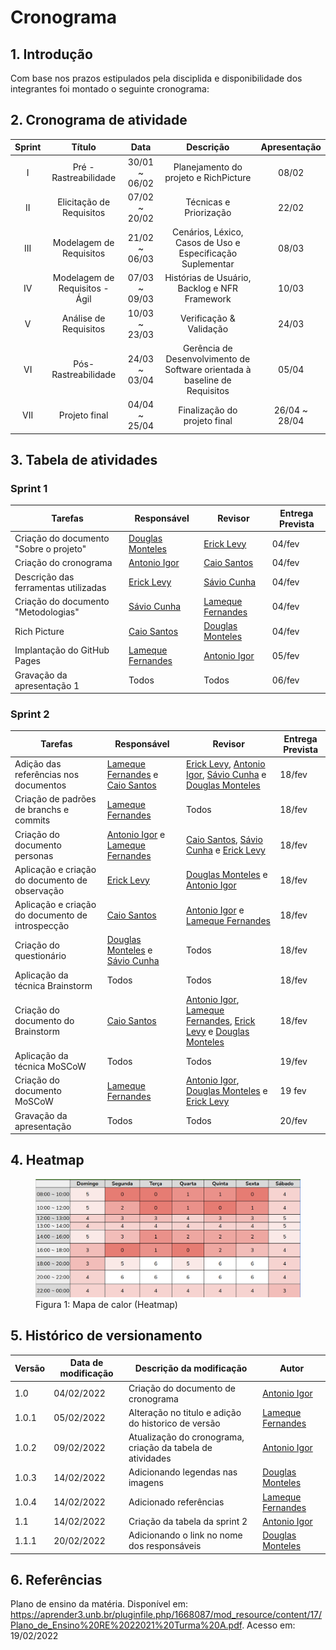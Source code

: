 # Cronograma

## 1. Introdução

Com base nos prazos estipulados pela disciplida e disponibilidade dos integrantes foi montado o seguinte cronograma: 

## 2. Cronograma de atividade

<center>

| Sprint | Título       | Data                                           | Descrição        | Apresentação        |
| :------: | :----------: | :---------------------------------------------------: | :------------: | :------------: |
| I    | Pré - Rastreabilidade | 30/01 ~ 06/02 | Planejamento do projeto e RichPicture | 08/02 |
| II    | Elicitação de Requisitos | 07/02 ~ 20/02 | Técnicas e Priorização | 22/02 |
| III    | Modelagem de Requisitos | 21/02 ~ 06/03 | Cenários, Léxico, Casos de Uso e Especificação Suplementar | 08/03 |
| IV    | Modelagem de Requisitos - Ágil | 07/03 ~ 09/03 | Histórias de Usuário, Backlog e NFR Framework | 10/03 |
| V    | Análise de Requisitos | 10/03 ~ 23/03 | Verificação & Validação | 24/03 |
| VI    | Pós-Rastreabilidade | 24/03 ~ 03/04 | Gerência de Desenvolvimento de Software orientada à baseline de Requisitos | 05/04 |
| VII    | Projeto final | 04/04 ~ 25/04 | Finalização do projeto final | 26/04 ~ 28/04 |

</center>

## 3. Tabela de atividades
### Sprint 1

| Tarefas         | Responsável   | Revisor         | Entrega Prevista |
| --------------- | ------------- | --------------- | ---------------- |
| Criação do documento "Sobre o projeto" | [Douglas Monteles](https://github.com/douglasmonteles)| [Erick Levy](https://github.com/ericklevy)            | 04/fev           |
| Criação do cronograma      | [Antonio Igor](https://github.com/antonioigorcarvalho)   | [Caio Santos](https://github.com/caiobsantos)| 04/fev           |
| Descrição das ferramentas utilizadas | [Erick Levy](https://github.com/ericklevy)          | [Sávio Cunha](https://github.com/savioc2) | 04/fev           |
| Criação do documento "Metodologias" | [Sávio Cunha](https://github.com/savioc2) | [Lameque Fernandes](https://github.com/lamequefernandes)         | 04/fev           |
| Rich Picture | [Caio Santos](https://github.com/caiobsantos) | [Douglas Monteles](https://github.com/douglasmonteles) | 04/fev           |
| Implantação do GitHub Pages | [Lameque Fernandes](https://github.com/lamequefernandes)       | [Antonio Igor](https://github.com/antonioigorcarvalho)         | 05/fev           |
| Gravação da apresentação 1  | Todos         | Todos           | 06/fev           |

### Sprint 2

| Tarefas         | Responsável   | Revisor         | Entrega Prevista |
| --------------- | ------------- | --------------- | ---------------- |
| Adição das referências nos documentos | [Lameque Fernandes](https://github.com/lamequefernandes) e [Caio Santos](https://github.com/caiobsantos) | [Erick Levy](https://github.com/ericklevy), [Antonio Igor](https://github.com/antonioigorcarvalho), [Sávio Cunha](https://github.com/savioc2) e [Douglas Monteles](https://github.com/douglasmonteles) | 18/fev |
| Criação de padrões de branchs e commits | [Lameque Fernandes](https://github.com/lamequefernandes) | Todos | 18/fev |
| Criação do documento personas | [Antonio Igor](https://github.com/antonioigorcarvalho) e [Lameque Fernandes](https://github.com/lamequefernandes) | [Caio Santos](https://github.com/caiobsantos), [Sávio Cunha](https://github.com/savioc2) e [Erick Levy](https://github.com/ericklevy) | 18/fev |
| Aplicação e criação do documento de observação | [Erick Levy](https://github.com/ericklevy) | [Douglas Monteles](https://github.com/douglasmonteles) e [Antonio Igor](https://github.com/antonioigorcarvalho) | 18/fev |
| Aplicação e criação do documento de introspecção | [Caio Santos](https://github.com/caiobsantos) | [Antonio Igor](https://github.com/antonioigorcarvalho) e [Lameque Fernandes](https://github.com/lamequefernandes) | 18/fev |
| Criação do questionário | [Douglas Monteles](https://github.com/douglasmonteles) e [Sávio Cunha](https://github.com/savioc2) | Todos | 18/fev |
| Aplicação da técnica Brainstorm | Todos | Todos | 18/fev |
| Criação do documento do Brainstorm  | [Caio Santos](https://github.com/caiobsantos) | [Antonio Igor](https://github.com/antonioigorcarvalho), [Lameque Fernandes](https://github.com/lamequefernandes), [Erick Levy](https://github.com/ericklevy) e [Douglas Monteles](https://github.com/douglasmonteles) | 18/fev |
| Aplicação da técnica MoSCoW | Todos | Todos | 19/fev |
| Criação do documento MoSCoW | [Lameque Fernandes](https://github.com/lamequefernandes) | [Antonio Igor](https://github.com/antonioigorcarvalho), [Douglas Monteles](https://github.com/douglasmonteles) e [Erick Levy](https://github.com/ericklevy) | 19 fev | Criação do documento de Conclusão | [Antonio Igor](https://github.com/antonioigorcarvalho) | [Caio Santos](https://github.com/caiobsantos), [Lameque Fernandes](https://github.com/lamequefernandes), [Erick Levy](https://github.com/ericklevy) e [Douglas Monteles](https://github.com/douglasmonteles) | 19/fev |
| Gravação da apresentação | Todos |  Todos  | 20/fev |

## 4. Heatmap

<figure>
  <img width="520" src="../../assets/img/heatmap.png" />
  <figcaption>Figura 1: Mapa de calor (Heatmap)</figcaption>
</figure>


## 5. Histórico de versionamento

|Versão|Data de modificação|Descrição da modificação|Autor|
|-|-|-|-|
|1.0|04/02/2022| Criação do documento de cronograma|[Antonio Igor](https://github.com/antonioigorcarvalho)|
|1.0.1|05/02/2022| Alteração no titulo e adição do historico de versão|[Lameque Fernandes](https://github.com/lamequefernandes)|
|1.0.2|09/02/2022| Atualização do cronograma, criação da tabela de atividades |[Antonio Igor](https://github.com/antonioigorcarvalho)|
|1.0.3|14/02/2022| Adicionando legendas nas imagens |[Douglas Monteles](https://github.com/douglasmonteles)|
|1.0.4|14/02/2022| Adicionado referências |[Lameque Fernandes](https://github.com/lamequefernandes)|
|1.1|14/02/2022| Criação da tabela da sprint 2 |[Antonio Igor](https://github.com/antonioigorcarvalho)|
|1.1.1|20/02/2022| Adicionando o link no nome dos responsáveis |[Douglas Monteles](https://github.com/douglasmonteles)|



## 6. Referências

Plano de ensino da matéria. Disponível em: <https://aprender3.unb.br/pluginfile.php/1668087/mod_resource/content/17/Plano_de_Ensino%20RE%2022021%20Turma%20A.pdf>. Acesso em: 19/02/2022
